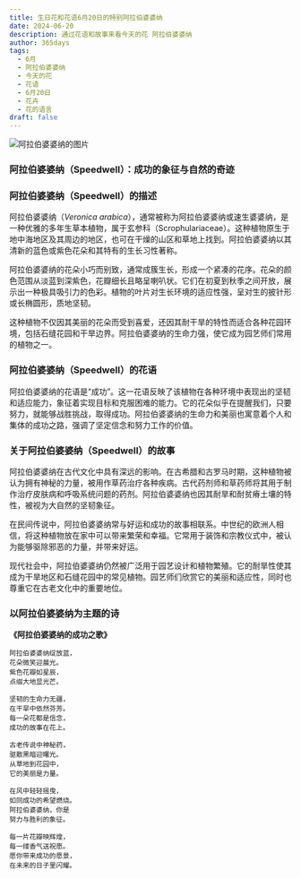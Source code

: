 ```yaml
---
title: 生日花和花语6月20日的特别阿拉伯婆婆纳
date: 2024-06-20
description: 通过花语和故事来看今天的花 阿拉伯婆婆纳
author: 365days
tags:
  - 6月
  - 阿拉伯婆婆纳
  - 今天的花
  - 花语
  - 6月20日
  - 花卉
  - 花的语言
draft: false
---
```


![阿拉伯婆婆纳的图片](https://cdn.pixabay.com/photo/2016/03/22/18/59/speedwell-1273520_960_720.jpg#center#center)


### 阿拉伯婆婆纳（Speedwell）：成功的象征与自然的奇迹

### 阿拉伯婆婆纳（Speedwell）的描述

阿拉伯婆婆纳（*Veronica arabica*），通常被称为阿拉伯婆婆纳或速生婆婆纳，是一种优雅的多年生草本植物，属于玄参科（Scrophulariaceae）。这种植物原生于地中海地区及其周边的地区，也可在干燥的山区和草地上找到。阿拉伯婆婆纳以其清新的蓝色或紫色花朵和其特有的生长习性著称。

阿拉伯婆婆纳的花朵小巧而别致，通常成簇生长，形成一个紧凑的花序。花朵的颜色范围从淡蓝到深紫色，花瓣细长且略呈喇叭状。它们在初夏到秋季之间开放，展示出一种极具吸引力的色彩。植物的叶片对生长环境的适应性强，呈对生的披针形或长椭圆形，质地坚韧。

这种植物不仅因其美丽的花朵而受到喜爱，还因其耐干旱的特性而适合各种花园环境，包括石缝花园和干旱边界。阿拉伯婆婆纳的生命力强，使它成为园艺师们常用的植物之一。

### 阿拉伯婆婆纳（Speedwell）的花语

阿拉伯婆婆纳的花语是“成功”。这一花语反映了该植物在各种环境中表现出的坚韧和适应能力，象征着实现目标和克服困难的能力。它的花朵似乎在提醒我们，只要努力，就能够战胜挑战，取得成功。阿拉伯婆婆纳的生命力和美丽也寓意着个人和集体的成功之路，强调了坚定信念和努力工作的价值。

### 关于阿拉伯婆婆纳（Speedwell）的故事

阿拉伯婆婆纳在古代文化中具有深远的影响。在古希腊和古罗马时期，这种植物被认为拥有神秘的力量，被用作草药治疗各种疾病。古代药剂师和草药师将其用于制作治疗皮肤病和呼吸系统问题的药剂。阿拉伯婆婆纳也因其耐旱和耐贫瘠土壤的特性，被视为大自然的坚韧象征。

在民间传说中，阿拉伯婆婆纳常与好运和成功的故事相联系。中世纪的欧洲人相信，将这种植物放在家中可以带来繁荣和幸福。它常用于装饰和宗教仪式中，被认为能够驱除邪恶的力量，并带来好运。

现代社会中，阿拉伯婆婆纳仍然被广泛用于园艺设计和植物繁殖。它的耐旱性使其成为干旱地区和石缝花园中的常见植物。园艺师们欣赏它的美丽和适应性，同时也尊重它在古老文化中的重要地位。

### 以阿拉伯婆婆纳为主题的诗

**《阿拉伯婆婆纳的成功之歌》**

	阿拉伯婆婆纳绽放蓝，  
	花朵微笑迎晨光。  
	紫色花瓣如星辰，  
	点缀大地显光芒。
	
	坚韧的生命力无疆，  
	在干旱中依然芬芳。  
	每一朵花都是信念，  
	成功的故事在花上。
	
	古老传说中神秘药，  
	驱散黑暗迎曙光。  
	从草地到花园中，  
	它的美丽是力量。
	
	在风中轻轻摇曳，  
	如同成功的希望燃烧。  
	阿拉伯婆婆纳，你是  
	努力与胜利的象征。
	
	每一片花瓣映辉煌，  
	每一缕香气送祝愿。  
	愿你带来成功的愿景，  
	在未来的日子里闪耀。